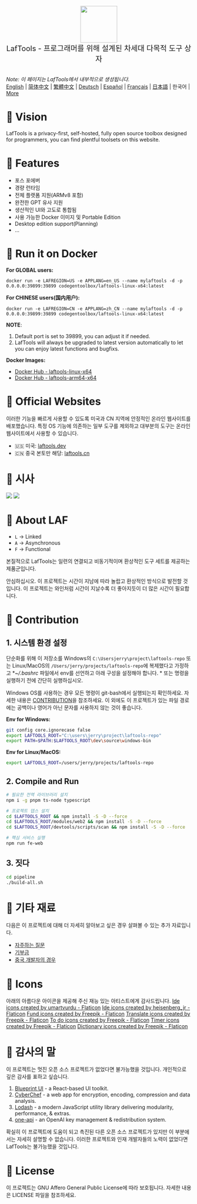 <p align="center">
<img width="100" src="https://github.com/work7z/LafTools/blob/dev/modules/web2/public/static/icon.png?raw=true"></img>
<br>
<span style="font-size:20px">LafTools - 프로그래머를 위해 설계된 차세대 다목적 도구 상자
</span>
<!-- <center>
<div style="text-align:center;">
<a target="_blank" href="http://cloud.laftools.cn">LafTools의 내부자 버전 미리보기</a>
</div>
</center> -->
<br><br>
</p>

<i>Note: 이 페이지는 LafTools에서 내부적으로 생성됩니다.</i> <br/> [English](/docs/en_US/README.md)  |  [简体中文](/docs/zh_CN/README.md)  |  [繁體中文](/docs/zh_HK/README.md)  |  [Deutsch](/docs/de/README.md)  |  [Español](/docs/es/README.md)  |  [Français](/docs/fr/README.md)  |  [日本語](/docs/ja/README.md)  |  한국어 | [More](/docs/) <br/>

# 🔮 Vision

LafTools is a privacy-first, self-hosted, fully open source toolbox designed for programmers, you can find plentful toolsets on this website.

# 💌 Features

- 포스 포에버
- 경량 런타임
- 전체 플랫폼 지원(ARMv8 포함)
- 완전한 GPT 유사 지원
- 생산적인 UI와 고도로 통합됨
- 사용 가능한 Docker 이미지 및 Portable Edition
- Desktop edition support(Planning)
- ...

# 🚀 Run it on Docker

**For GLOBAL users:**

```
docker run -e LAFREGION=US -e APPLANG=en_US --name mylaftools -d -p 0.0.0.0:39899:39899 codegentoolbox/laftools-linux-x64:latest
```

**For CHINESE users(国内用户):**

```
docker run -e LAFREGION=CN -e APPLANG=zh_CN --name mylaftools -d -p 0.0.0.0:39899:39899 codegentoolbox/laftools-linux-x64:latest
```

**NOTE**:

1. Default port is set to 39899, you can adjust it if needed.
2. LafTools will always be upgraded to latest version automatically to let you can enjoy latest functions and bugfixs.

**Docker Images:**

- [Docker Hub - laftools-linux-x64](https://hub.docker.com/r/codegentoolbox/laftools-linux-x64)
- [Docker Hub - laftools-arm64-x64](https://hub.docker.com/r/codegentoolbox/laftools-arm64-x64)

# 🔋 Official Websites

이러한 기능을 빠르게 사용할 수 있도록 미국과 CN 지역에 안정적인 온라인 웹사이트를 배포했습니다. 특정 OS 기능에 의존하는 일부 도구를 제외하고 대부분의 도구는 온라인 웹사이트에서 사용할 수 있습니다.

- 🇺🇸 미국: [laftools.dev](https://laftools.dev)
- 🇨🇳 중국 본토만 해당: [laftools.cn](https://laftools.cn)

# 🌠 시사

![](https://github.com/work7z/LafTools/blob/dev/devtools/images/portal-1.png?raw=true)
![](https://github.com/work7z/LafTools/blob/dev/devtools/images/preview-dark.png?raw=true)

# 📡 About LAF

- `L` -> Linked
- `A` -> Asynchronous
- `F` -> Functional

본질적으로 LafTools는 일련의 연결되고 비동기적이며 환상적인 도구 세트를 제공하는 제품군입니다.

안심하십시오. 이 프로젝트는 시간이 지남에 따라 놀랍고 환상적인 방식으로 발전할 것입니다. 이 프로젝트는 와인처럼 시간이 지날수록 더 좋아지듯이 더 많은 시간이 필요합니다.

# 🌠 Contribution

## 1. 시스템 환경 설정

단순화를 위해 이 저장소를 Windows의 `C:\Usersjerry\project\laftools-repo` 또는 Linux/MacOS의 `/Users/jerry/projects/laftools-repo`에 복제했다고 가정하고 **~/.bashrc* 파일에서 env를 선언하고 아래 구성을 설정해야 합니다. * 또는 명령을 실행하기 전에 간단히 실행하십시오.

Windows OS를 사용하는 경우 모든 명령이 git-bash에서 실행되는지 확인하세요. 자세한 내용은 [CONTRIBUTION](/docs/ko/CONTRIBUTION.md)을 참조하세요. 이 외에도 이 프로젝트가 있는 파일 경로에는 공백이나 영어가 아닌 문자를 사용하지 않는 것이 좋습니다.

**Env for Windows:**

```bash
git config core.ignorecase false
export LAFTOOLS_ROOT="C:\users\jerry\project\laftools-repo"
export PATH=$PATH:$LAFTOOLS_ROOT\dev\source\windows-bin
```

**Env for Linux/MacOS:**

```bash
export LAFTOOLS_ROOT=/users/jerry/projects/laftools-repo
```

## 2. Compile and Run

```bash
# 필요한 전역 라이브러리 설치
npm i -g pnpm ts-node typescript

# 프로젝트 뎁스 설치
cd $LAFTOOLS_ROOT && npm install -S -D --force
cd $LAFTOOLS_ROOT/modules/web2 && npm install -S -D --force
cd $LAFTOOLS_ROOT/devtools/scripts/scan && npm install -S -D --force

# 핵심 서비스 실행
npm run fe-web

```

## 3. 짓다

```bash
cd pipeline
./build-all.sh
```

# 📑 기타 재료

다음은 이 프로젝트에 대해 더 자세히 알아보고 싶은 경우 살펴볼 수 있는 추가 자료입니다.

- [자주하는 질문](/docs/ko/FAQ.md)
- [기부금](/docs/ko/CONTRIBUTION.md)
- [중국 개발자의 경우](/devtools/notes/common/issues.md)

# 💐 Icons

아래의 아름다운 아이콘을 제공해 주신 재능 있는 아티스트에게 감사드립니다.
<a href="https://www.flaticon.com/free-icons/ide" title="ide icons">Ide icons created by umartvurdu - Flaticon</a>
<a href="https://www.flaticon.com/free-icons/ide" title="ide icons">Ide icons created by heisenberg_jr - Flaticon</a>
<a href="https://www.flaticon.com/free-icons/fund" title="fund icons">Fund icons created by Freepik - Flaticon</a>
<a href="https://www.flaticon.com/free-icons/translate" title="translate icons">Translate icons created by Freepik - Flaticon</a>
<a href="https://www.flaticon.com/free-icons/to-do" title="to do icons">To do icons created by Freepik - Flaticon</a>
<a href="https://www.flaticon.com/free-icons/timer" title="timer icons">Timer icons created by Freepik - Flaticon</a>
<a href="https://www.flaticon.com/free-icons/dictionary" title="dictionary icons">Dictionary icons created by Freepik - Flaticon</a>

# 🙏 감사의 말

이 프로젝트는 멋진 오픈 소스 프로젝트가 없었다면 불가능했을 것입니다. 개인적으로 깊은 감사를 표하고 싶습니다.

1. [Blueprint UI](https://blueprintjs.com/) - a React-based UI toolkit.
1. [CyberChef](https://github.com/gchq/CyberChef/tree/master) - a web app for encryption, encoding, compression and data analysis.
1. [Lodash](https://github.com/lodash/lodash) - a modern JavaScript utility library delivering modularity, performance, & extras.
1. [one-api](https://github.com/songquanpeng/one-api) - an OpenAI key management & redistribution system.

확실히 이 프로젝트에 도움이 되고 촉진된 다른 오픈 소스 프로젝트가 있지만 이 부분에서는 자세히 설명할 수 없습니다. 이러한 프로젝트와 인재 개발자들의 노력이 없었다면 LafTools는 불가능했을 것입니다.

# 🪪 License

이 프로젝트는 GNU Affero General Public License에 따라 보호됩니다. 자세한 내용은 LICENSE 파일을 참조하세요.
